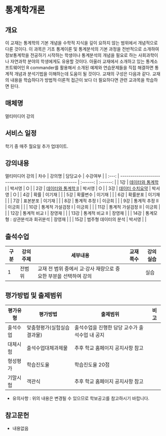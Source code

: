 # 통계학개론
## 개요
 이 교재는 통계학의 기본 개념을 수학적 지식을 깊이 요하지 않는 범위에서 개념적으로 다룬 것이다. 이 과목은 기초 통계이론 및 통계분석의 기본 과정을 전반적으로 소개하여 정보통계학을 전공하기 시작하는 학생이나 통계분석의 개념을 필요로 하는 사회과학이나 자연과학 분야의 학생에게도 유용할 것이다. 아울러 교재에서 소개하고 있는 통계소프트웨어인 R commander를 활용해서 소개된 예제와 연습문제들을 직접 해결하면 통계적 개념과 분석기법을 이해하는데 도움이 될 것이다. 교재의 구성은 다음과 같다. 교재의 내용을 학습하다가 방법적·이론적 접근이 보다 더 필요하다면 관련 교과목을 학습하면 된다.

## 매체명
 멀티미디어 강의

## 서비스 일정
학기 중 매주 월요일 추가 업데이트.

## 강의내용
멀티미디어 강의
| 차수  | 강의명                                                   | 담당교수 | 수강여부 |
| :---: | -------------------------------------------------------- | :------: | :------: |
|  1강  | [데이터와 통계학 I](./contents/01_데이터와_통계학_1.md)  |  박서영  |    O     |
|  2강  | [데이터와 통계학 II](./contents/02_데이터와_통계학_2.md) |  박서영  |    O     |
|  3강  | [데이터 수치요약](./contents/03_데이터_수치요약.md)      |  박서영  |    O     |
|  4강  | 확률                                                     |  이기재  |          |
|  5강  | 확률변수                                                 |  이기재  |          |
|  6강  | 확률분포                                                 |  이기재  |          |
|  7강  | 표본분포                                                 |  이기재  |          |
|  8강  | 통계적 추정 I                                            |  이긍희  |          |
|  9강  | 통계적 추정 II                                           |  이긍희  |          |
| 10강  | 통계적 가설검정 I                                        |  이긍희  |          |
| 11강  | 통계적 가설검정 II                                       |  이긍희  |          |
| 12강  | 통계적 비교 I                                            |  장영재  |          |
| 13강  | 통계적 비교 II                                           |  장영재  |          |
| 14강  | 통계모형 : 상관분석과 회귀분석                           |  장영재  |          |
| 15강  | 범주형 데이터의 분석                                     |  박서영  |          |

## 출석수업
| 구분 | 강의주제 | 세부내용                                                         | 교재쪽수 | 강의실습 |
| ---- | -------- | ---------------------------------------------------------------- | -------- | -------- |
| 1    | 전범위   | 교재 전 범위 중에서 교·강사 재량으로 중요한 부분을 선택하여 강의 |          | 실습     |

## 평가방법 및 출제범위
| 평가유형 | 평가방법                   | 출제범위                                       | 비고 |
| -------- | -------------------------- | ---------------------------------------------- | ---- |
| 출석수업 | 맞춤형평가(실험실습결과물) | 출석수업을 진행한 담당 교수가 출석수업 내 공지 |      |
| 대체시험 | 출석수업대체과제물         | 추후 학교 홈페이지 공지사항 참고               |      |
| 형성평가 | 학습진도율                 | 학습진도율 20점                                |      |
| 기말시험 | 객관식                     | 추후 학교 홈페이지 공지사항 참고               |      |

- 유의사항 : 위의 내용은 변경될 수 있으므로 학보공고를 참고하시기 바랍니다.

## 참고문헌
- 내용없음

